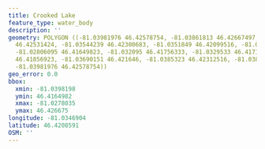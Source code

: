 ```yaml
---
title: Crooked Lake
feature_type: water_body
description: ''
geometry: POLYGON ((-81.03981976 46.42578754, -81.03861813 46.42667497, -81.03544239
  46.42531424, -81.03544239 46.42300683, -81.0351849 46.42099516, -81.02780346 46.41768167,
  -81.02806095 46.41649823, -81.032095 46.41756333, -81.0329533 46.41714912, -81.03698734
  46.41856923, -81.03690151 46.421646, -81.0385323 46.42312516, -81.03844647 46.42519591,
  -81.03981976 46.42578754))
geo_error: 0.0
bbox:
  xmin: -81.0398198
  ymin: 46.4164982
  xmax: -81.0278035
  ymax: 46.426675
longitude: -81.0346904
latitude: 46.4208591
OSM: ''
---
```

